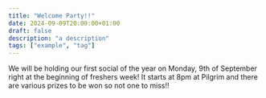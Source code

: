 ```yaml
---
title: "Welcome Party!!"
date: 2024-09-09T20:00:00+01:00
draft: false
description: "a description"
tags: ["example", "tag"]
---
```

We will be holding our first social of the year on Monday, 9th of September right at the beginning of freshers week! It starts at 8pm at Pilgrim and there are various prizes to be won so not one to miss!!